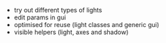 - try out different types of lights
- edit params in gui
- optimised for reuse (light classes and generic gui)
- visible helpers (light, axes and shadow)